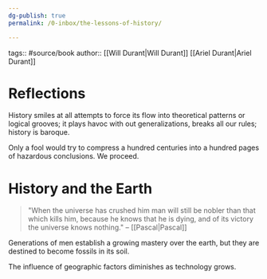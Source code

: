 ```yaml
---
dg-publish: true
permalink: /0-inbox/the-lessons-of-history/

---
```



tags:: #source/book 
author:: [[Will Durant\|Will Durant]] [[Ariel Durant\|Ariel Durant]]

# Reflections
History smiles at all attempts to force its flow into theoretical patterns or logical grooves; it plays havoc with out generalizations, breaks all our rules; history is baroque.

Only a fool would try to compress a hundred centuries into a hundred pages of hazardous conclusions. We proceed.

# History and the Earth
> "When the universe has crushed him man will still be nobler than that which kills him, because he knows that he is dying, and of its victory the universe knows nothing." – [[Pascal\|Pascal]]

Generations of men establish a growing mastery over the earth, but they are destined to become fossils in its soil.

The influence of geographic factors diminishes as technology grows.